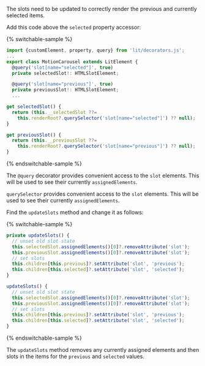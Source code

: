 The slots need to be updated to correctly render the previous and currently
selected items.

Add this code above the `selected` property accessor:

{% switchable-sample %}

```ts
import {customElement, property, query} from 'lit/decorators.js';
...
export class MotionCarousel extends LitElement {
  @query('slot[name="selected"]', true)
  private selectedSlot!: HTMLSlotElement;

  @query('slot[name="previous"]', true)
  private previousSlot!: HTMLSlotElement;
  ...
```

```js
get selectedSlot() {
  return (this.__selectedSlot ??=
    this.renderRoot?.querySelector('slot[name="selected"]') ?? null);
}

get previousSlot() {
  return (this.__previousSlot ??=
    this.renderRoot?.querySelector('slot[name="previous"]') ?? null);
}
```

{% endswitchable-sample %}

<ts-js>
<span slot="ts">

The `@query` decorator provides convenient access to the `slot` elements. This
will be used to see their currently `assignedElements`.

</span>
<span slot="js">

`querySelector` provides convenient access to the `slot` elements. This
will be used to see their currently `assignedElements`.

</span>
</ts-js>

Find the `updateSlots` method and change it as follows:

{% switchable-sample %}

```ts
private updateSlots() {
  // unset old slot state
  this.selectedSlot.assignedElements()[0]?.removeAttribute('slot');
  this.previousSlot.assignedElements()[0]?.removeAttribute('slot');
  // set slots
  this.children[this.previous]?.setAttribute('slot', 'previous');
  this.children[this.selected]?.setAttribute('slot', 'selected');
}
```

```js
updateSlots() {
  // unset old slot state
  this.selectedSlot.assignedElements()[0]?.removeAttribute('slot');
  this.previousSlot.assignedElements()[0]?.removeAttribute('slot');
  // set slots
  this.children[this.previous]?.setAttribute('slot', 'previous');
  this.children[this.selected]?.setAttribute('slot', 'selected');
}
```

{% endswitchable-sample %}

The `updateSlots` method removes any currently assigned elements and then slots
in the items for the `previous` and `selected` values.
